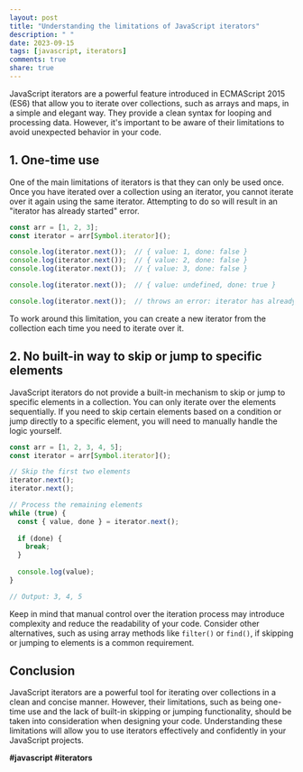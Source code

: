 ```yaml
---
layout: post
title: "Understanding the limitations of JavaScript iterators"
description: " "
date: 2023-09-15
tags: [javascript, iterators]
comments: true
share: true
---
```


JavaScript iterators are a powerful feature introduced in ECMAScript 2015 (ES6) that allow you to iterate over collections, such as arrays and maps, in a simple and elegant way. They provide a clean syntax for looping and processing data. However, it's important to be aware of their limitations to avoid unexpected behavior in your code.

## 1. One-time use

One of the main limitations of iterators is that they can only be used once. Once you have iterated over a collection using an iterator, you cannot iterate over it again using the same iterator. Attempting to do so will result in an "iterator has already started" error.

```javascript
const arr = [1, 2, 3];
const iterator = arr[Symbol.iterator]();

console.log(iterator.next());  // { value: 1, done: false }
console.log(iterator.next());  // { value: 2, done: false }
console.log(iterator.next());  // { value: 3, done: false }

console.log(iterator.next());  // { value: undefined, done: true }

console.log(iterator.next());  // throws an error: iterator has already started
```

To work around this limitation, you can create a new iterator from the collection each time you need to iterate over it.

## 2. No built-in way to skip or jump to specific elements

JavaScript iterators do not provide a built-in mechanism to skip or jump to specific elements in a collection. You can only iterate over the elements sequentially. If you need to skip certain elements based on a condition or jump directly to a specific element, you will need to manually handle the logic yourself.

```javascript
const arr = [1, 2, 3, 4, 5];
const iterator = arr[Symbol.iterator]();

// Skip the first two elements
iterator.next();
iterator.next();

// Process the remaining elements
while (true) {
  const { value, done } = iterator.next();
  
  if (done) {
    break;
  }
  
  console.log(value);
}

// Output: 3, 4, 5
```

Keep in mind that manual control over the iteration process may introduce complexity and reduce the readability of your code. Consider other alternatives, such as using array methods like `filter()` or `find()`, if skipping or jumping to elements is a common requirement.

## Conclusion

JavaScript iterators are a powerful tool for iterating over collections in a clean and concise manner. However, their limitations, such as being one-time use and the lack of built-in skipping or jumping functionality, should be taken into consideration when designing your code. Understanding these limitations will allow you to use iterators effectively and confidently in your JavaScript projects.

**#javascript #iterators**